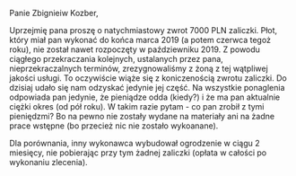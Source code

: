 Panie Zbignieiw Kozber,

Uprzejmię pana proszę o natychmiastowy zwrot 7000 PLN zaliczki. Płot, który miał pan wykonać do końca marca 2019 (a potem czerwca tegoż roku), nie został nawet rozpoczęty w paździewniku 2019. Z powodu ciągłego przekraczania kolejnych, ustalanych przez pana, nieprzekraczalnych terminów, zrezygnowaliśmy z żoną z tej wątpliwej jakości usługi. To oczywiście wiąże się z koniczenością zwrotu zaliczki. Do dzisiaj udało się nam odzyskać jedynie jej część. Na wszystkie ponaglenia odpowiada pan jedynie, że pieniądze odda (kiedy?) i że ma pan aktualnie ciężki okres (od pół roku). W takim razie pytam - co pan zrobił z tymi pieniędzmi? Bo na pewno nie zostały wydane na materiały ani na żadne prace wstępne (bo przecież nic nie zostało wykoanane).

Dla porównania, inny wykonawca wybudował ogrodzenie w ciągu 2 miesięcy, nie pobierając przy tym żadnej zaliczki (opłata w całości po wykonaniu zlecenia).
